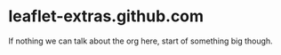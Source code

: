 leaflet-extras.github.com
=========================

If nothing we can talk about the org here, start of something big though.